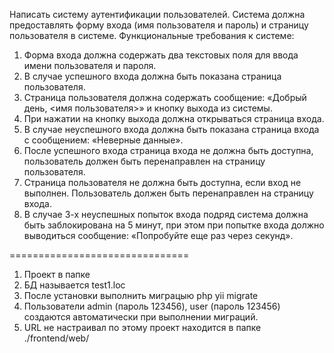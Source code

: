 Написать систему аутентификации пользователей. Система должна предоставлять форму входа (имя
пользователя и пароль) и страницу пользователя в системе.
Функциональные требования к системе:
1. Форма входа должна содержать два текстовых поля для ввода имени пользователя и пароля.
2. В случае успешного входа должна быть показана страница пользователя.
3. Страница пользователя должна содержать сообщение: «Добрый день, <имя пользователя>» и
кнопку выхода из системы.
4. При нажатии на кнопку выхода должна открываться страница входа.
5. В случае неуспешного входа должна быть показана страница входа с сообщением: «Неверные
данные».
6. После успешного входа страница входа не должна быть доступна, пользователь должен быть
перенаправлен на страницу пользователя.
7. Страница пользователя не должна быть доступна, если вход не выполнен. Пользователь должен
быть перенаправлен на страницу входа.
8. В случае 3-х неуспешных попыток входа подряд система должна быть заблокирована на 5 минут,
при этом при попытке входа должно выводиться сообщение: «Попробуйте еще раз через <N>
секунд».


===============================

1) Проект в папке
2) БД называется test1.loc
3) После установки выполнить миграцыю php yii migrate
4) Пользователи admin (пароль 123456), user (пароль 123456) создаются автоматически при выполнении миграций.
5) URL не настраивал по этому проект находится в папке ./frontend/web/